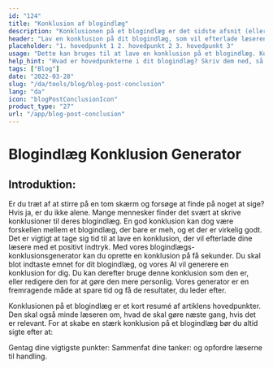 ```yaml
---
id: "124"
title: "Konklusion af blogindlæg"
description: "Konklusionen på et blogindlæg er det sidste afsnit (eller to), der afslutter hele indlægget. Det bør gentage de vigtigste punkter i indlægget, efterlade læseren med en sidste tanke og måske endda indeholde en opfordring til handling."
header: "Lav en konklusion på dit blogindlæg, som vil efterlade læseren med en sidste tanke."
placeholder: "1. hovedpunkt 1 2. hovedpunkt 2 3. hovedpunkt 3"
usage: "Dette kan bruges til at lave en konklusion på et blogindlæg. Konklusionen skal gentage de vigtigste punkter i indlægget, efterlade læseren med en sidste tanke og måske endda indeholde en opfordring til handling."
help_hint: "Hvad er hovedpunkterne i dit blogindlæg? Skriv dem ned, så laver vi en konklusion ud af dem."
tags: ["Blog"]
date: "2022-03-28"
slug: "/da/tools/blog/blog-post-conclusion"
lang: "da"
icon: "blogPostConclusionIcon"
product_type: "27"
url: "/app/blog-post-conclusion"
---
```


# Blogindlæg Konklusion Generator

## Introduktion:

Er du træt af at stirre på en tom skærm og forsøge at finde på noget at sige? Hvis ja, er du ikke alene. Mange mennesker finder det svært at skrive konklusioner til deres blogindlæg. En god konklusion kan dog være forskellen mellem et blogindlæg, der bare er meh, og et der er virkelig godt. Det er vigtigt at tage sig tid til at lave en konklusion, der vil efterlade dine læsere med et positivt indtryk. Med vores blogindlægs-konklusionsgenerator kan du oprette en konklusion på få sekunder. Du skal blot indtaste emnet for dit blogindlæg, og vores AI vil generere en konklusion for dig. Du kan derefter bruge denne konklusion som den er, eller redigere den for at gøre den mere personlig. Vores generator er en fremragende måde at spare tid og få de resultater, du leder efter.

Konklusionen på et blogindlæg er et kort resumé af artiklens hovedpunkter. Den skal også minde læseren om, hvad de skal gøre næste gang, hvis det er relevant. For at skabe en stærk konklusion på et blogindlæg bør du altid sigte efter at:

Gentag dine vigtigste punkter: Sammenfat dine tanker: og opfordre læserne til handling.

